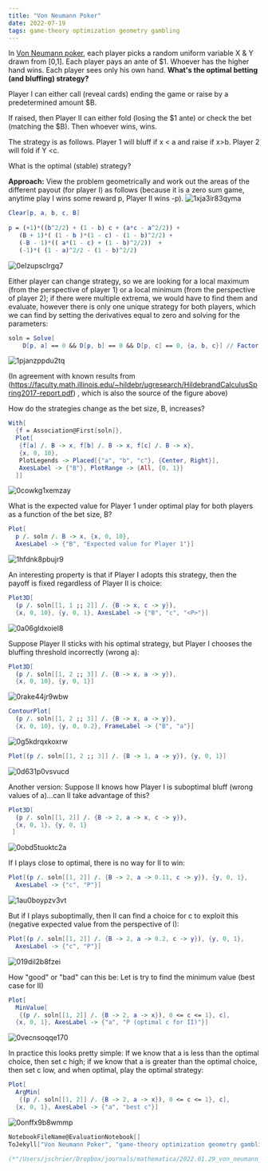 ```yaml
---
title: "Von Neumann Poker"
date: 2022-07-19
tags: game-theory optimization geometry gambling
---
```


In [Von Neumann poker](https://mindyourdecisions.com/blog/2015/01/20/game-theory-tuesdays-von-neumann-poker/), each player picks a random uniform variable X & Y drawn from [0,1].  Each player pays an ante of $1.  Whoever has the higher hand wins.  Each player sees only his own hand. **What's the optimal betting (and bluffing) strategy?**

Player I can either call (reveal cards) ending the game or raise by a predetermined amount $B.

If raised, then Player II can either fold (losing the $1 ante) or check the bet (matching the $B).  Then whoever wins, wins.

The strategy is as follows.  Player 1 will bluff if x < a and raise if x>b.  Player 2 will fold if Y <c.  

What is the optimal (stable) strategy?

**Approach:**  View the problem geometrically and work out the areas of the different payout (for player I) as follows (because it is a zero sum game, anytime play I wins some reward p, Player II wins -p).
  ![1xja3ir83qyma](/blog/images/2022/7/19/1xja3ir83qyma.png)

```mathematica
Clear[p, a, b, c, B] 
 
p = (+1)*((b^2/2) + (1 - b) c + (a*c - a^2/2)) + 
   (B + 1)*( (1 - b )*(1 - c) - (1 - b)^2/2) + 
   (-B - 1)*(( a*(1 - c) + (1 - b)^2/2))  + 
   (-1)*( (1 - a)^2/2 - (1 - b)^2/2)

```

![0elzupsclrgq7](/blog/images/2022/7/19/0elzupsclrgq7.png)

Either player can change strategy, so we are looking for a local maximum (from the perspective of player 1) or a local minimum (from the perspective of player 2); if there were multiple extrema, we would have to find them and evaluate, however there is only one unique strategy for both players, which we can find by setting the derivatives equal to zero and solving for the parameters:

```mathematica
soln = Solve[
    D[p, a] == 0 && D[p, b] == 0 && D[p, c] == 0, {a, b, c}] // Factor
```

![1pjanzppdu2tq](/blog/images/2022/7/19/1pjanzppdu2tq.png)

(In agreement with known results from (https://faculty.math.illinois.edu/~hildebr/ugresearch/HildebrandCalculusSpring2017-report.pdf) , which is also the source of the figure above)

How do the strategies change as the bet size, B, increases?

```mathematica
With[
  {f = Association@First[soln]}, 
  Plot[
   {f[a] /. B -> x, f[b] /. B -> x, f[c] /. B -> x}, 
   {x, 0, 10}, 
   PlotLegends -> Placed[{"a", "b", "c"}, {Center, Right}], 
   AxesLabel -> {"B"}, PlotRange -> {All, {0, 1}} 
  ]]
```

![0cowkg1xemzay](/blog/images/2022/7/19/0cowkg1xemzay.png)

What is the expected value for Player 1 under optimal play for both players as a function of the bet size, B?

```mathematica
Plot[
  p /. soln /. B -> x, {x, 0, 10}, 
  AxesLabel -> {"B", "Expected value for Player 1"}]
```

![1hfdnk8pbujr9](/blog/images/2022/7/19/1hfdnk8pbujr9.png)

An interesting property is that if Player I adopts this strategy, then the payoff is fixed regardless of Player II is choice:

```mathematica
Plot3D[
  (p /. soln[[1, 1 ;; 2]] /. {B -> x, c -> y}), 
  {x, 0, 10}, {y, 0, 1}, AxesLabel -> {"B", "c", "<P>"}]
```

![0a06gldxoiel8](/blog/images/2022/7/19/0a06gldxoiel8.png)

Suppose Player II sticks with his optimal strategy, but Player I chooses the bluffing threshold incorrectly (wrong a):

```mathematica
Plot3D[
  (p /. soln[[1, 2 ;; 3]] /. {B -> x, a -> y}), 
  {x, 0, 10}, {y, 0, 1}]
```

![0rake44jr9wbw](/blog/images/2022/7/19/0rake44jr9wbw.png)

```mathematica
ContourPlot[
  (p /. soln[[1, 2 ;; 3]] /. {B -> x, a -> y}), 
  {x, 0, 10}, {y, 0, 0.2}, FrameLabel -> {"B", "a"}]
```

![0g5kdrqxkoxrw](/blog/images/2022/7/19/0g5kdrqxkoxrw.png)

```mathematica
Plot[(p /. soln[[1, 2 ;; 3]] /. {B -> 1, a -> y}), {y, 0, 1}]
```

![0d631p0vsvucd](/blog/images/2022/7/19/0d631p0vsvucd.png)

Another version: Suppose  II knows how Player I is suboptimal bluff (wrong values of a)...can II take advantage of this?

```mathematica
Plot3D[
  (p /. soln[[1, 2]] /. {B -> 2, a -> x, c -> y}), 
  {x, 0, 1}, {y, 0, 1} 
 ]
```

![0obd5tuoktc2a](/blog/images/2022/7/19/0obd5tuoktc2a.png)

If I plays close to optimal, there is no way for II to win:

```mathematica
Plot[(p /. soln[[1, 2]] /. {B -> 2, a -> 0.11, c -> y}), {y, 0, 1}, 
  AxesLabel -> {"c", "P"}]
```

![1au0boypzv3vt](/blog/images/2022/7/19/1au0boypzv3vt.png)

But if I plays suboptimally, then II can find a choice for c to exploit this (negative expected value from the perspective of I):

```mathematica
Plot[(p /. soln[[1, 2]] /. {B -> 2, a -> 0.2, c -> y}), {y, 0, 1}, 
  AxesLabel -> {"c", "P"}]
```

![019dil2b8fzei](/blog/images/2022/7/19/019dil2b8fzei.png)

How "good" or "bad" can this be:  Let is try to find the minimum value (best case for II) 

```mathematica
Plot[
  MinValue[
   {(p /. soln[[1, 2]] /. {B -> 2, a -> x}), 0 <= c <= 1}, c], 
  {x, 0, 1}, AxesLabel -> {"a", "P (optimal c for II)"}]
```

![0vecnsoqqe170](/blog/images/2022/7/19/0vecnsoqqe170.png)

In practice this looks pretty simple:  If we know that a is less than the optimal choice, then set c high; if we know that  a is greater than the optimal choice, then set c low, and when optimal, play the optimal strategy:

```mathematica
Plot[
  ArgMin[
   {(p /. soln[[1, 2]] /. {B -> 2, a -> x}), 0 <= c <= 1}, c], 
  {x, 0, 1}, AxesLabel -> {"a", "best c"}]
```

![0onffx9b8wmmp](/blog/images/2022/7/19/0onffx9b8wmmp.png)

```mathematica
NotebookFileName@EvaluationNotebook[]
ToJekyll["Von Neumann Poker", "game-theory optimization geometry gambling"];

(*"/Users/jschrier/Dropbox/journals/mathematica/2022.01.29_von_neumann_poker.nb"*)
```

```mathematica

```
